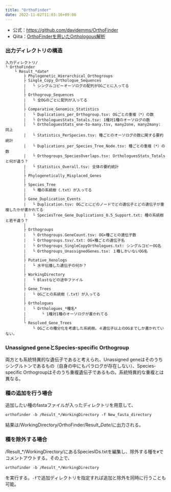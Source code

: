 ```yaml
---
title: "OrthoFinder"
date: 2022-11-02T11:03:16+09:00
---
```

 
- 公式：https://github.com/davidemms/OrthoFinder
- Qiita：[OrthoFinderを用いたOrthologous解析](https://qiita.com/okuman/items/c7ef9588e990a670d3ee)

### 出力ディレクトリの構造
```
入力ディレクトリ/
└ OrthoFinder
	└ Result_*date*
		├ Phylogenetic_Hierarchical_Orthogroups
		├ Single_Copy_Orthologue_Sequences
		|	└ シングルコピーオーソログの配列がOGごとに入ってる
		|
		├ Orthogroup_Sequences
		|	└ 全OGのごとに配列が入ってる
		|
		├ Comparative_Genomics_Statistics
		|	└ Duplications_per_Orthogroup.tsv: OGごとの重複（*）の数
		|	└ OrthologuesStats_Totals.tsv: 1種対1種のオーソログの数
		|	└ OrthologuesStats_one-to-many.tsv, many2one, many2many: 同上
		|   └ Statistics_PerSpecies.tsv: 種ごとのオーソログの数に関する要約統計
		|   └ Duplications_per_Species_Tree_Node.tsv: 種ごとの重複（*）の数
		|   └ Orthogroups_SpeciesOverlaps.tsv: OrthologuesStats_Totalsと何が違う？
		|   └ Statistics_Overall.tsv: 全体の要約統計
		|
		├ Phylogenetically_Misplaced_Genes
		|
		├ Species_Tree
		|	└ 種の系統樹（.txt）が入ってる
		|
		├ Gene_Duplication_Events
		|   └ Duplication.tsv: OGごとにどのノードでどの遺伝子とどの遺伝子が重複したかが書かれてる
		|   └ SpeciesTree_Gene_Duplications_0.5_Support.txt: 種の系統樹と若干違う？
		|
		├ Orthogroups
		|   └ Orthogroups.GeneCount.tsv: OG×種ごとの遺伝子数
		|   └ Orthogroups.tsv/.txt: OG×種ごとの遺伝子名
		|   └ Orthogroups_SingleCopyOrthologues.txt: シングルコピーOG名
		|   └ Orthogroups_UnassignedGenes.tsv: １種しかいないOG名
		|
		├ Putative_Xenologs
		|   └ 水平伝播した遺伝子の何か？
		|
		├ WorkingDirectory
		|   └ Blastなどの途中ファイル
		|
		├ Gene_Trees
		|   └ OGごとの系統樹（.txt）が入ってる
		|
		├ Orthologues
		|   └ Orthologues_*種名*
		|		└ 1種対1種のオーソログが書かれてる
		|
		└ Resolved_Gene_Trees
			└ OGごとの種分化を考慮した系統樹。４遺伝子以上のOGまでしか書かれていない。
```

### Unassigned geneとSpecies-specific Orthogroup
両方とも系統特異的な遺伝子であると考えられ、Unassigned geneはそのうちシングルトンであるもの（自身の中にもパラログが存在しない）、Species-specific Orthogroupはそのうち重複遺伝子であるもの。系統特異的な重複とは異なる。

### 種の追加を行う場合
追加したい種のfastaファイルが入ったディレクトリを用意して、
```
orthofinder -b /Result_*/WorkingDirectory -f New_fasta_directory
```
結果は/WorkingDirectory/OrthoFinder/Result_*Date*/に出力される。

### 種を除外する場合
/Result_*/WorkingDirectory/にあるSpeciesIDs.txtを編集し、除外する種を`#`でコメントアウトする。その上で、
```
orthofinder -b /Result_*/WorkingDirectory
```
を実行する。`-f`で追加ディレクトリを指定すれば追加と除外を同時に行うことも可能。
